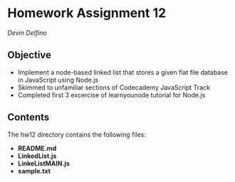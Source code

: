 Homework Assignment 12
=====================
*Devin Delfino*

Objective
---------
* Implement a node-based linked list that stores a given flat file database in JavaScript using Node.js
* Skimmed to unfamiliar sections of Codecademy JavaScript Track
* Completed first 3 excercise of learnyounode tutorial for Node.js

Contents
--------
The hw12 directory contains the following files:

* **README.md**
* **LinkedList.js**
* **LinkeListMAIN.js**
* **sample.txt**
